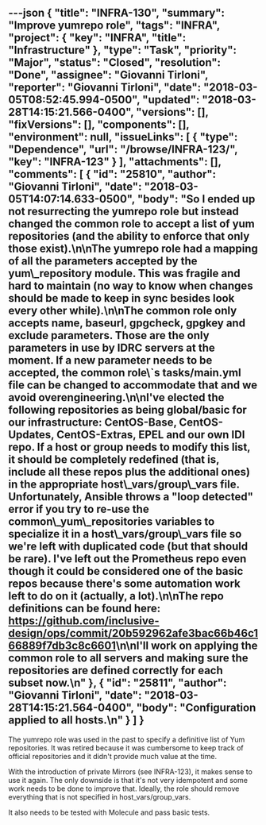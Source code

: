 ---json
{
  "title": "INFRA-130",
  "summary": "Improve yumrepo role",
  "tags": "INFRA",
  "project": {
    "key": "INFRA",
    "title": "Infrastructure"
  },
  "type": "Task",
  "priority": "Major",
  "status": "Closed",
  "resolution": "Done",
  "assignee": "Giovanni Tirloni",
  "reporter": "Giovanni Tirloni",
  "date": "2018-03-05T08:52:45.994-0500",
  "updated": "2018-03-28T14:15:21.566-0400",
  "versions": [],
  "fixVersions": [],
  "components": [],
  "environment": null,
  "issueLinks": [
    {
      "type": "Dependence",
      "url": "/browse/INFRA-123/",
      "key": "INFRA-123"
    }
  ],
  "attachments": [],
  "comments": [
    {
      "id": "25810",
      "author": "Giovanni Tirloni",
      "date": "2018-03-05T14:07:14.633-0500",
      "body": "So I ended up not resurrecting the yumrepo role but instead changed the common role to accept a list of yum repositories (and the ability to enforce that only those exist).\n\nThe yumrepo role had a mapping of all the parameters accepted by the yum\\_repository module. This was fragile and hard to maintain (no way to know when changes should be made to keep in sync besides look every other while).\n\nThe common role only accepts name, baseurl, gpgcheck, gpgkey and exclude parameters. Those are the only parameters in use by IDRC servers at the moment. If a new parameter needs to be accepted, the common role\\`s tasks/main.yml file can be changed to accommodate that and we avoid overengineering.\n\nI've elected the following repositories as being global/basic for our infrastructure: CentOS-Base, CentOS-Updates, CentOS-Extras, EPEL and our own IDI repo. If a host or group needs to modify this list, it should be completely redefined (that is, include all these repos plus the additional ones) in the appropriate host\\_vars/group\\_vars file. Unfortunately, Ansible throws a \"loop detected\" error if you try to re-use the common\\_yum\\_repositories variables to specialize it in a host\\_vars/group\\_vars file so we're left with duplicated code (but that should be rare). I've left out the Prometheus repo even though it could be considered one of the basic repos because there's some automation work left to do on it (actually, a lot).\n\nThe repo definitions can be found here: <https://github.com/inclusive-design/ops/commit/20b592962afe3bac66b46c166889f7db3c8c6601>\n\nI'll work on applying the common role to all servers and making sure the repositories are defined correctly for each subset now.\n"
    },
    {
      "id": "25811",
      "author": "Giovanni Tirloni",
      "date": "2018-03-28T14:15:21.564-0400",
      "body": "Configuration applied to all hosts.\n"
    }
  ]
}
---
The yumrepo role was used in the past to specify a definitive list of Yum repositories. It was retired because it was cumbersome to keep track of official repositories and it didn't provide much value at the time.

With the introduction of private Mirrors (see INFRA-123), it makes sense to use it again. The only downside is that it's not very idempotent and some work needs to be done to improve that. Ideally, the role should remove everything that is not specified in host\_vars/group\_vars.

It also needs to be tested with Molecule and pass basic tests.

        